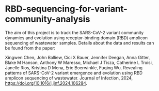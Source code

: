 # RBD-sequencing-for-variant-community-analysis

The aim of this project is to track the SARS-CoV-2 variant community dynamics and evolution using receptor-binding domain (RBD) amplicon sequencing of wastewater samples. Details about the data and results can be found from the paper: 

Xingwen Chen, John Balliew, Cici X Bauer, Jennifer Deegan, Anna Gitter, Blake M Hanson, Anthony W Maresso, Michael J Tisza, Catherine L Troisi, Janelle Rios, Kristina D Mena, Eric Boerwinkle, Fuqing Wu. Revealing patterns of SARS-CoV-2 variant emergence and evolution using RBD amplicon sequencing of wastewater. Journal of Infection, 2024, https://doi.org/10.1016/j.jinf.2024.106284.

